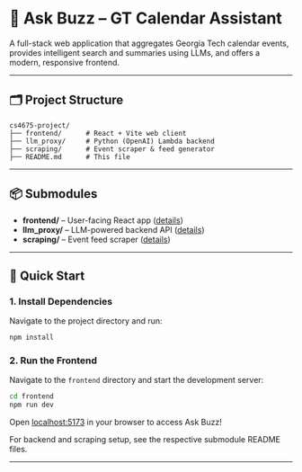 # 🐝 Ask Buzz – GT Calendar Assistant

A full-stack web application that aggregates Georgia Tech calendar events, provides intelligent search and summaries using LLMs, and offers a modern, responsive frontend.

---

## 🗂️ Project Structure
```
cs4675-project/
├── frontend/      # React + Vite web client
├── llm_proxy/     # Python (OpenAI) Lambda backend
├── scraping/      # Event scraper & feed generator
├── README.md      # This file
```

---

## 📦 Submodules
- **frontend/** – User-facing React app ([details](frontend/README.md))
- **llm_proxy/** – LLM-powered backend API ([details](llm_proxy/README.md))
- **scraping/** – Event feed scraper ([details](scraping/README.md))

---

## 🚀 Quick Start

### 1. Install Dependencies
Navigate to the project directory and run:
```bash
npm install
```

### 2. Run the Frontend
Navigate to the `frontend` directory and start the development server:
```bash
cd frontend
npm run dev
```
Open [localhost:5173](http://localhost:5173) in your browser to access Ask Buzz!

For backend and scraping setup, see the respective submodule README files.

---